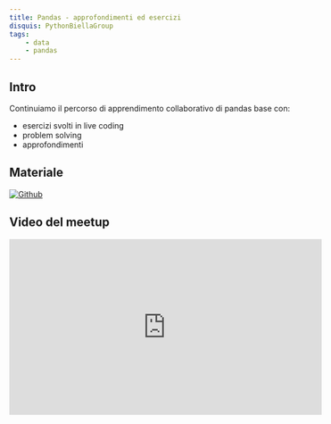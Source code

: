 ```yaml
---
title: Pandas - approfondimenti ed esercizi
disquis: PythonBiellaGroup
tags:
    - data
    - pandas
---
```


## Intro

Continuiamo il percorso di apprendimento collaborativo di pandas base con:

* esercizi svolti in live coding
* problem solving
* approfondimenti

## Materiale

[![Github](https://img.shields.io/badge/GitHub-181717.svg?style=for-the-badge&logo=GitHub&logoColor=white)](https://github.com/PythonBiellaGroup/MaterialeSerate/tree/master/Pandas/04)

## Video del meetup

<iframe width="560" height="315" src="https://www.youtube.com/embed/Jy0gCH14Vqw?si=Jbiiy8rkpCHkeus3" title="YouTube video player" frameborder="0" allow="accelerometer; autoplay; clipboard-write; encrypted-media; gyroscope; picture-in-picture; web-share" allowfullscreen></iframe>